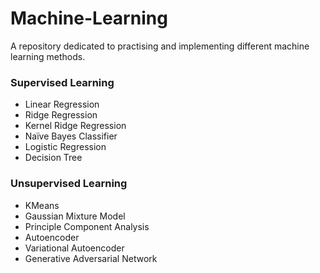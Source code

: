 # Machine-Learning

A repository dedicated to practising and implementing different machine learning methods. 

### Supervised Learning
- Linear Regression
- Ridge Regression
- Kernel Ridge Regression
- Naïve Bayes Classifier
- Logistic Regression
- Decision Tree

### Unsupervised Learning
- KMeans
- Gaussian Mixture Model
- Principle Component Analysis
- Autoencoder
- Variational Autoencoder
- Generative Adversarial Network
